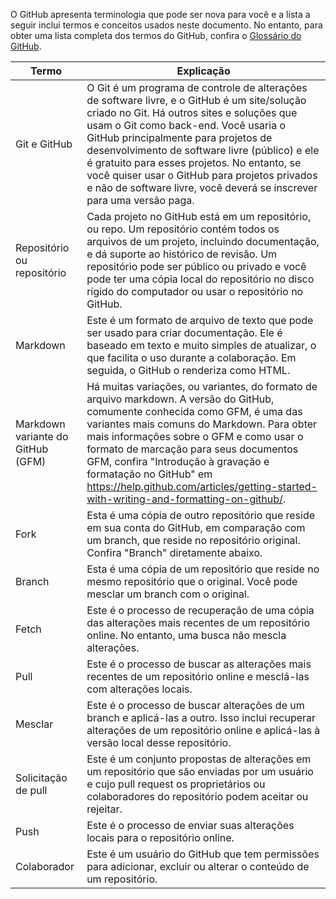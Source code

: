 O GitHub apresenta terminologia que pode ser nova para você e a lista a seguir inclui termos e conceitos usados neste documento. No entanto, para obter uma lista completa dos termos do GitHub, confira o [Glossário do GitHub](https://docs.github.com/en/get-started/quickstart/github-glossary).

| Termo | Explicação |
| --- | --- |
| Git e GitHub | O Git é um programa de controle de alterações de software livre, e o GitHub é um site/solução criado no Git. Há outros sites e soluções que usam o Git como back-end. Você usaria o GitHub principalmente para projetos de desenvolvimento de software livre (público) e ele é gratuito para esses projetos. No entanto, se você quiser usar o GitHub para projetos privados e não de software livre, você deverá se inscrever para uma versão paga. |
| Repositório ou repositório | Cada projeto no GitHub está em um repositório, ou repo. Um repositório contém todos os arquivos de um projeto, incluindo documentação, e dá suporte ao histórico de revisão. Um repositório pode ser público ou privado e você pode ter uma cópia local do repositório no disco rígido do computador ou usar o repositório no GitHub. |
| Markdown | Este é um formato de arquivo de texto que pode ser usado para criar documentação. Ele é baseado em texto e muito simples de atualizar, o que facilita o uso durante a colaboração. Em seguida, o GitHub o renderiza como HTML. |
| Markdown variante do GitHub (GFM) | Há muitas variações, ou variantes, do formato de arquivo markdown. A versão do GitHub, comumente conhecida como GFM, é uma das variantes mais comuns do Markdown. Para obter mais informações sobre o GFM e como usar o formato de marcação para seus documentos GFM, confira "Introdução à gravação e formatação no GitHub" em https://help.github.com/articles/getting-started-with-writing-and-formatting-on-github/. |
| Fork | Esta é uma cópia de outro repositório que reside em sua conta do GitHub, em comparação com um branch, que reside no repositório original. Confira "Branch" diretamente abaixo. |
| Branch | Esta é uma cópia de um repositório que reside no mesmo repositório que o original. Você pode mesclar um branch com o original. |
| Fetch | Este é o processo de recuperação de uma cópia das alterações mais recentes de um repositório online. No entanto, uma busca não mescla alterações. |
| Pull | Este é o processo de buscar as alterações mais recentes de um repositório online e mesclá-las com alterações locais. |
| Mesclar | Este é o processo de buscar alterações de um branch e aplicá-las a outro. Isso inclui recuperar alterações de um repositório online e aplicá-las à versão local desse repositório. |
| Solicitação de pull | Este é um conjunto propostas de alterações em um repositório que são enviadas por um usuário e cujo pull request os proprietários ou colaboradores do repositório podem aceitar ou rejeitar. |
| Push | Este é o processo de enviar suas alterações locais para o repositório online. |
| Colaborador | Este é um usuário do GitHub que tem permissões para adicionar, excluir ou alterar o conteúdo de um repositório. |
